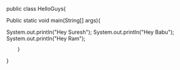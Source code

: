 public class HelloGuys{

   Public static void main(String[] args){
   
   System.out.println("Hey Suresh");
   System.out.println("Hey Babu");
   System.out.println("Hey Ram");
   
        }
        
   }
